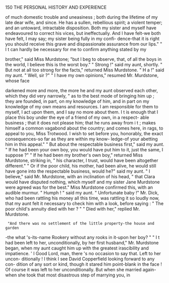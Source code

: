  150            THE PERSONAL HISTORY AND EXPERIENCE

  of much domestic trouble and uneasiness ; both during the lifetime of my
  late dear wife, and since. He has a sullen, rebellious spirit; a violent
  temper; and an untoward, intractable disposition. Both my sister and
  myself have endeavoured to correct his vices, but ineffectually. And I have
  felt-we both have felt, I may say; my sister being fully in my confi-
  dence-that it is right you should receive this grave and dispassionate
 assurance from our lips."
      " I t can hardly be necessary for me to confirm anything stated by my

 brother," said Miss Murdstone; "but I beg to observe, that, of all the
 boys in the world, I believe this is the worst boy."
      " Strong !" said my aunt, shortly.
      " But not at all too strong for the facts," returned Miss Murdstone.
      " H a !" said my aunt. " Well, sir ?"
      " I have my own opinions," resumed Mr. Murdstone, whose face

 darkened more and more, the more he and my aunt observed each other,
 which they did very narrowly, " as to the best mode of bringing him up ;
 they are founded, in part, on my knowledge of him, and in part on my
 knowledge of my own means and resources. I am responsible for them
 to myself, I act upon them, and I say no more about them. I t is enough
that I place this boy under the eye of a friend of my own, in a respect-
 able business ; that it does not please him; that he runs away from i t ;
 makes himself a common vagabond about the country; and comes here,
 in rags, to appeal to you, Miss Trotwood. I wish to set before you,
 honorably, the exact consequences-so far as they are within my know-
 ledge-of your abetting him in this appeal."
      " But about the respectable business first," said my aunt.    " If he had
 been your own boy, you would have put him to it, just the same, I suppose ?"
      " If he had been my brother's own boy," returned Miss Murdstone,
 striking in, " his character, I trust, would have been altogether different."
      " Or if the poor child, his mother, had been alive, he would still have
 gone into the respectable business, would he?" said my aunt.
      " I believe,"   said Mr. Murdstone, with an inclination of his head,
 " that Clara would have disputed nothing, which myself and my sister
Jane Murdstone were agreed was for the best."
     Miss Murdstone confirmed this, with an audible murmur.
     " Humph ! " said my aunt.      " Unfortunate baby !"
    Mr. Dick, who had been rattling his money all this time, was rattling
it so loudly now, that my aunt felt it necessary to check him with a look,
before saying :
     " The poor child's annuity died with her ? "
     " Died with her," replied Mr. Murdstone.

     "And there was no settlement of the little property-the house and garden
-the what 's-its-name Rookery without any rooks in it-upon her boy? "
     " I t had been left to her, unconditionally, by her first husband,"
Mr. Murdstone began, when my aunt caught him up with the greatest
irascibility and impatience.
    ' I Good Lord, man, there 's no occasion to say that.   Left to her uncon-
ditionally ! I think I see David Copperfield looking forward to any con-
dition of any sort or kind, though it stared him point-blank in the face !
Of course it was left to her unconditionally. But when she married
again-when she took that most disastrous step of marrying you, in
